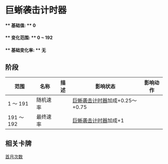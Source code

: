 # 巨蜥袭击计时器  
#### ** 基础值: ** 0   
#### ** 变化范围: ** 0 ~ 192  
#### ** 基础变化率: ** 无   
## 阶段  
范围  |  名称  |  描述  |  影响状态  |  影响动作  
----  |  ----  |  ----  |  ----  |  ----  
1 ～ 191  |  随机速率  |    |  [巨蜥袭击计时器](MonitorRaidCounter.md)加成+0.25～+0.75  |    
191 ～ 192  |  最终速率  |    |  [巨蜥袭击计时器](MonitorRaidCounter.md)加成+1  |    
## 相关卡牌  
[首月次数](FirstMonthCounter.md)  


<script>document.title="巨蜥袭击计时器 - 卡牌生存百科 Card Survival Wiki";</script>